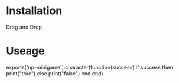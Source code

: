 # Installation
Drag and Drop

# Useage
exports['np-minigame']:character(function(success)
  if success then
    print("true")
  else
    print("false")
  end
end)
